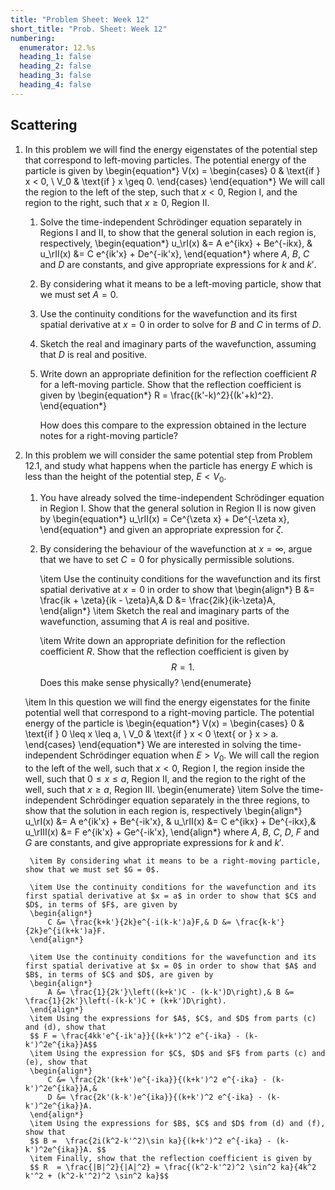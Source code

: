 ```yaml
---
title: "Problem Sheet: Week 12"
short_title: "Prob. Sheet: Week 12"
numbering:
  enumerator: 12.%s
  heading_1: false
  heading_2: false
  heading_3: false
  heading_4: false
---
```


## Scattering

1. In this problem we will find the energy eigenstates of the potential step that correspond to left-moving particles. The potential energy of the particle is given by 
	\begin{equation*}
		V(x) = \begin{cases}
			0 & \text{if } x < 0, \\
			V_0 & \text{if } x \geq 0.
		\end{cases}
	\end{equation*}
	We will call the region to the left of the step, such that $x < 0$, Region I, and the region to the right, such that $x \geq 0$, Region II. 
	1. Solve the time-independent Schrödinger equation separately in Regions I and II, to show that the general solution in each region is, respectively,
		\begin{equation*}
			u_\rI(x) &= A e^{ikx} + Be^{-ikx}, & u_\rII(x) &= C e^{ik'x} + De^{-ik'x}, 
		\end{equation*} 
		where $A$, $B$, $C$ and $D$ are constants, and give appropriate expressions for $k$ and $k'$.

	2. By considering what it means to be a left-moving particle, show that we must set $A = 0$.

	3. Use the continuity conditions for the wavefunction and its first spatial derivative at $x = 0$ in order to solve for $B$ and $C$ in terms of $D$. 

	4. Sketch the real and imaginary parts of the wavefunction, assuming that $D$ is real and positive. 

	5. Write down an appropriate definition for the reflection coefficient $R$ for a left-moving particle. Show that the reflection coefficient is given by
	    \begin{equation*}
            R = \frac{(k'-k)^2}{(k'+k)^2}.
        \end{equation*} 
	
        How does this compare to the expression obtained in the lecture notes for a right-moving particle?


2. In this problem we will consider the same potential step from Problem 12.1, and study what happens when the particle has energy $E$ which is less than the height of the potential step, $E < V_0$.
	
	1. You have already solved the time-independent Schrödinger equation in Region I. Show that  the general solution in Region II is now given by
		\begin{equation*}
             u_\rII(x) = Ce^{\zeta x} + De^{-\zeta x},
        \end{equation*}
		and given an appropriate expression for $\zeta$. 

	2. By considering the behaviour of the wavefunction at $x = \infty$, argue that we have to set $C = 0$ for physically permissible solutions. 

		\item Use the continuity conditions for the wavefunction and its first spatial derivative at $x = 0$ in order to show that
		\begin{align*}
			B &= \frac{ik + \zeta}{ik - \zeta}A,& D &= \frac{2ik}{ik-\zeta}A, 
		\end{align*}
		\item Sketch the real and imaginary parts of the wavefunction, assuming that $A$ is real and positive. 

		\item Write down an appropriate definition for the reflection coefficient $R$. Show that the reflection coefficient is given by
		$$ R = 1.$$ 
		Does this make sense physically?
	\end{enumerate}

	\item In this question we will find the energy eigenstates for the finite potential well that correspond to a right-moving particle. The potential energy of the particle is
	\begin{equation*}
		V(x) = \begin{cases}
			0 & \text{if } 0 \leq x \leq a, \\
			V_0 & \text{if } x < 0 \text{ or } x > a.
		\end{cases}
	\end{equation*}
	We are interested in solving the time-independent Schrödinger equation when $E > V_0$. We will call the region to the left of the well, such that $x < 0$, Region I, the region inside the well, such that $0 \leq x \leq a$, Region II, and the region to the right of the well, such that $x \geq a$, Region III.
	\begin{enumerate}
		\item Solve the time-independent Schrödinger equation separately in the three regions, to show that the solution in each region is, respectively
		\begin{align*}
			u_\rI(x) &= A e^{ik'x} + Be^{-ik'x}, & u_\rII(x) &= C e^{ikx} + De^{-ikx},& u_\rIII(x) &= F e^{ik'x} + Ge^{-ik'x},
		\end{align*} 
		where $A$, $B$, $C$, $D$, $F$ and $G$ are constants, and give appropriate expressions for $k$ and $k'$.

		\item By considering what it means to be a right-moving particle, show that we must set $G = 0$.

		\item Use the continuity conditions for the wavefunction and its first spatial derivative at $x = a$ in order to show that $C$ and $D$, in terms of $F$, are given by
		\begin{align*}
			C &= \frac{k+k'}{2k}e^{-i(k-k')a}F,& D &= \frac{k-k'}{2k}e^{i(k+k')a}F.
		\end{align*} 
		
		\item Use the continuity conditions for the wavefunction and its first spatial derivative at $x = 0$ in order to show that $A$ and $B$, in terms of $C$ and $D$, are given by
		\begin{align*}
			A &= \frac{1}{2k'}\left((k+k')C - (k-k')D\right),& B &= \frac{1}{2k'}\left(-(k-k')C + (k+k')D\right).
		\end{align*} 
		\item Using the expressions for $A$, $C$, and $D$ from parts (c) and (d), show that
		$$ F = \frac{4kk'e^{-ik'a}}{(k+k')^2 e^{-ika} - (k-k')^2e^{ika}}A$$ 
		\item Using the expression for $C$, $D$ and $F$ from parts (c) and (e), show that
		\begin{align*}
			C &= \frac{2k'(k+k')e^{-ika}}{(k+k')^2 e^{-ika} - (k-k')^2e^{ika}}A,&
			D &= \frac{2k'(k-k')e^{ika}}{(k+k')^2 e^{-ika} - (k-k')^2e^{ika}}A.
		\end{align*}
		\item Using the expressions for $B$, $C$ and $D$ from (d) and (f), show that
		$$ B =  \frac{2i(k^2-k'^2)\sin ka}{(k+k')^2 e^{-ika} - (k-k')^2e^{ika}}A. $$
		\item Finally, show that the reflection coefficient is given by
		$$ R  = \frac{|B|^2}{|A|^2} = \frac{(k^2-k'^2)^2 \sin^2 ka}{4k^2 k'^2 + (k^2-k'^2)^2 \sin^2 ka}$$